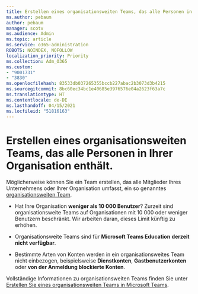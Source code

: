```yaml
---
title: Erstellen eines organisationsweiten Teams, das alle Personen in Ihrer Organisation enthält.
ms.author: pebaum
author: pebaum
manager: scotv
ms.audience: Admin
ms.topic: article
ms.service: o365-administration
ROBOTS: NOINDEX, NOFOLLOW
localization_priority: Priority
ms.collection: Adm_O365
ms.custom:
- "9001731"
- "3830"
ms.openlocfilehash: 83533db037265355bccb227abac2b3073d3b4215
ms.sourcegitcommit: 8bc60ec34bc1e40685e3976576e04a2623f63a7c
ms.translationtype: HT
ms.contentlocale: de-DE
ms.lasthandoff: 04/15/2021
ms.locfileid: "51816163"
---
```

# <a name="create-an-org-wide-team-that-includes-everyone-in-your-organization"></a>Erstellen eines organisationsweiten Teams, das alle Personen in Ihrer Organisation enthält.

Möglicherweise können Sie ein Team erstellen, das alle Mitglieder Ihres Unternehmens oder Ihrer Organisation umfasst, ein so genanntes [organisationsweiten Team](https://docs.microsoft.com/microsoftteams/create-an-org-wide-team).

- Hat Ihre Organisation **weniger als 10 000 Benutzer**? Zurzeit sind organisationsweite Teams auf Organisationen mit 10 000 oder weniger Benutzern beschränkt. Wir arbeiten daran, dieses Limit künftig zu erhöhen.

- Organisationsweite Teams sind für **Microsoft Teams Education** **derzeit nicht verfügbar**.

- Bestimmte Arten von Konten werden in ein organisationsweites Team nicht einbezogen, beispielsweise **Dienstkonten**, **Gastbenutzerkonten** oder **von der Anmeldung blockierte Konten**.

Vollständige Informationen zu organisationsweiten Teams finden Sie unter [Erstellen Sie eines organisationsweiten Teams in Microsoft Teams](https://docs.microsoft.com/microsoftteams/create-an-org-wide-team). 
